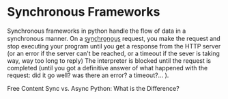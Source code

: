 # Synchronous Frameworks

Synchronous frameworks in python handle the flow of data in a synchronous manner. On a s̲y̲n̲c̲h̲r̲o̲n̲o̲u̲s̲ request, you make the request and stop executing your program until you get a response from the HTTP server (or an error if the server can't be reached, or a timeout if the sever is taking way, way too long to reply) The interpreter is blocked until the request is completed (until you got a definitive answer of what happened with the request: did it go well? was there an error? a timeout?... ).

<ResourceGroupTitle>Free Content</ResourceGroupTitle>
<BadgeLink colorScheme='yellow' badgeText='Read' href='https://blog.miguelgrinberg.com/post/sync-vs-async-python-what-is-the-difference'>Sync vs. Async Python: What is the Difference?</BadgeLink>

